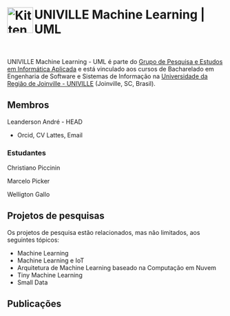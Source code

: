 <h1><img align="left"  src="https://avatars1.githubusercontent.com/u/62086287?s=200&v=4" alt="Kitten"
	title="UNIVILLE" width="60" height="60" /> UNIVILLE Machine Learning | UML</h1>
 <br>
 

UNIVILLE Machine Learning - UML é parte do [Grupo de Pesquisa e Estudos em Informática Aplicada](http://dgp.cnpq.br/dgp/espelhogrupo/9939140364534240) e está vinculado aos cursos de Bacharelado em Engenharia de Software e Sistemas de Informação na [Universidade da Região de Joinville - UNIVILLE](https://univille.br) (Joinville, SC, Brasil). 

## Membros

Leanderson André - HEAD
  * Orcid, CV Lattes, Email

### Estudantes

Christiano Piccinin

Marcelo Picker

Welligton Gallo


## Projetos de pesquisas

Os projetos de pesquisa estão relacionados, mas não limitados, aos seguintes tópicos:

* Machine Learning
* Machine Learning e IoT
* Arquitetura de Machine Learning baseado na Computação em Nuvem
* Tiny Machine Learning
* Small Data

## Publicações
